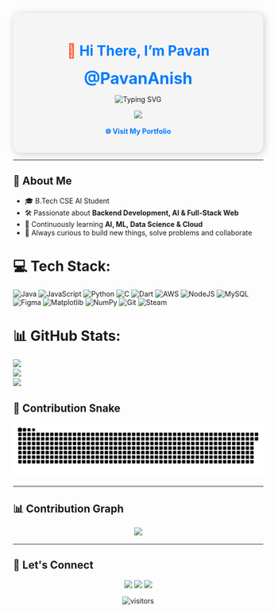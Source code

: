 <!-- Profile Header -->

<div align="center" style="padding: 20px; background-color: #f5f5f5; border-radius: 15px; box-shadow: 2px 2px 15px rgba(0,0,0,0.2);">

<h1 style="color: #FF5733;">👋 <span style="color:#007BFF;">Hi There, I’m <b>Pavan</b></span></h1>

<p>
  <font size="6" color="#007BFF"><b>@PavanAnish</b></font>
</p>

<!-- Typing Animation -->
<p align="center">
  <img src="https://readme-typing-svg.demolab.com?font=Fira+Code&size=30&pause=1000&center=true&vCenter=true&width=450&lines=PAVAN;Backend+Developer;AI+Learner;Web+Dev+Explorer" alt="Typing SVG" />
</p>

<!-- Skill Icons -->
<p>
  <a href="https://skillicons.dev">
    <img src="https://skillicons.dev/icons?i=python,html,css,js,figma,c,mysql,git,github,vscode" />
  </a>
</p>

<!-- Profile Website -->
<p>
  <a href="https://pavananish.github.io/Portfolio1/"
     style="color: #007BFF; text-decoration: none; font-weight: bold;"
     onmouseover="this.style.color='#FF5733'" 
     onmouseout="this.style.color='#007BFF'">
    🌐 Visit My Portfolio
  </a>
</p>

</div>

---
## 📌 About Me

- 🎓 B.Tech CSE AI Student  
- 🛠️ Passionate about **Backend Development, AI & Full-Stack Web**  
- 🌱 Continuously learning **AI, ML, Data Science & Cloud**  
- 🎯 Always curious to build new things, solve problems and collaborate
#

# 💻 Tech Stack:

![Java](https://img.shields.io/badge/java-%23ED8B00.svg?style=for-the-badge&logo=openjdk&logoColor=white) ![JavaScript](https://img.shields.io/badge/javascript-%23323330.svg?style=for-the-badge&logo=javascript&logoColor=%23F7DF1E) ![Python](https://img.shields.io/badge/python-3670A0?style=for-the-badge&logo=python&logoColor=ffdd54) ![C](https://img.shields.io/badge/c-%2300599C.svg?style=for-the-badge&logo=c&logoColor=white) ![Dart](https://img.shields.io/badge/dart-%230175C2.svg?style=for-the-badge&logo=dart&logoColor=white) ![AWS](https://img.shields.io/badge/AWS-%23FF9900.svg?style=for-the-badge&logo=amazon-aws&logoColor=white) ![NodeJS](https://img.shields.io/badge/node.js-6DA55F?style=for-the-badge&logo=node.js&logoColor=white) ![MySQL](https://img.shields.io/badge/mysql-4479A1.svg?style=for-the-badge&logo=mysql&logoColor=white) ![Figma](https://img.shields.io/badge/figma-%23F24E1E.svg?style=for-the-badge&logo=figma&logoColor=white) ![Matplotlib](https://img.shields.io/badge/Matplotlib-%23ffffff.svg?style=for-the-badge&logo=Matplotlib&logoColor=black) ![NumPy](https://img.shields.io/badge/numpy-%23013243.svg?style=for-the-badge&logo=numpy&logoColor=white) ![Git](https://img.shields.io/badge/git-%23F05033.svg?style=for-the-badge&logo=git&logoColor=white) ![Steam](https://img.shields.io/badge/steam-%23000000.svg?style=for-the-badge&logo=steam&logoColor=white)

# 📊 GitHub Stats:
![](https://github-readme-stats.vercel.app/api?username=pavananish&theme=midnight-purple&hide_border=false&include_all_commits=false&count_private=false)<br/>
![](https://nirzak-streak-stats.vercel.app/?user=pavananish&theme=midnight-purple&hide_border=false)<br/>
![](https://github-readme-stats.vercel.app/api/top-langs/?username=pavananish&theme=midnight-purple&hide_border=false&include_all_commits=false&count_private=false&layout=compact)

<!-- Snake Animation -->
## 🐍 Contribution Snake

![snake gif](https://github.com/PavanAnish/PavanAnish/blob/output/github-snake-dark.svg)

---
<!-- Contribution Graph -->
## 📊 Contribution Graph

<p align="center">
  <img src="https://github-readme-activity-graph.vercel.app/graph?username=PavanAnish&theme=react-dark&area=true&hide_border=true"/>
</p>

---
<!-- Connect Section -->
## 🔗 Let's Connect

<p align="center">
  <a href="mailto:pavananish47@gmail.com"><img src="https://img.shields.io/badge/Gmail-D14836?style=for-the-badge&logo=gmail&logoColor=white"></a>
  <a href="https://www.linkedin.com/in/pavan-v-anish-7ba7b1320/"><img src="https://img.shields.io/badge/LinkedIn-0077B5?style=for-the-badge&logo=linkedin&logoColor=white"></a>
  <a href="https://pavananish.github.io/Portfolio1/"><img src="https://img.shields.io/badge/Portfolio-FF5733?style=for-the-badge&logo=github&logoColor=white"></a>
</p>

<!-- Visitors Counter -->
<p align="center">
  <img src="https://komarev.com/ghpvc/?username=PavanAnish&style=for-the-badge&color=blue" alt="visitors"/>
</p>


